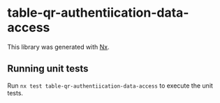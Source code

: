 # table-qr-authentiication-data-access

This library was generated with [Nx](https://nx.dev).

## Running unit tests

Run `nx test table-qr-authentiication-data-access` to execute the unit tests.
